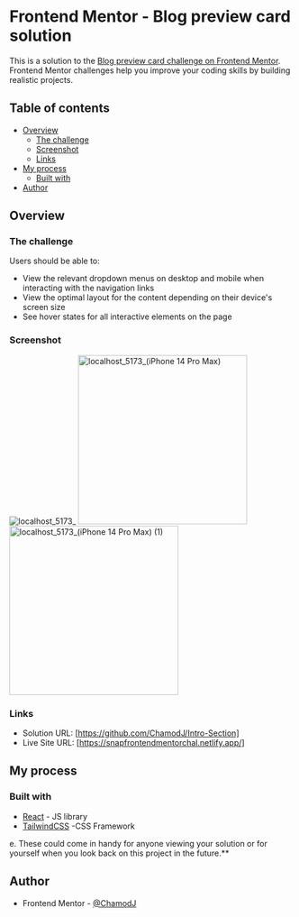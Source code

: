 # Frontend Mentor - Blog preview card solution

This is a solution to the [Blog preview card challenge on Frontend Mentor](https://www.frontendmentor.io/challenges/blog-preview-card-ckPaj01IcS). Frontend Mentor challenges help you improve your coding skills by building realistic projects. 

## Table of contents

- [Overview](#overview)
  - [The challenge](#the-challenge)
  - [Screenshot](#screenshot)
  - [Links](#links)
- [My process](#my-process)
  - [Built with](#built-with)
- [Author](#author)

## Overview

### The challenge

Users should be able to:

- View the relevant dropdown menus on desktop and mobile when interacting with the navigation links
- View the optimal layout for the content depending on their device's screen size
- See hover states for all interactive elements on the page

### Screenshot

<img src="https://github.com/ChamodJ/Intro-Section/assets/121800679/22d91f6a-925d-496b-8ca1-56311b811596" alt="localhost_5173_" />

<img src="https://github.com/ChamodJ/Intro-Section/assets/121800679/a24ef5a9-606d-4fe2-b221-a40e3db5c57e" alt="localhost_5173_(iPhone 14 Pro Max)" width="300" />

<img src="https://github.com/ChamodJ/Intro-Section/assets/121800679/1ce07eb3-a067-4bdc-8642-f9d539750bdc" alt="localhost_5173_(iPhone 14 Pro Max) (1)" width="300" />

### Links

- Solution URL: [https://github.com/ChamodJ/Intro-Section]
- Live Site URL: [https://snapfrontendmentorchal.netlify.app/]

## My process

### Built with

- [React](https://reactjs.org/) - JS library
- [TailwindCSS](https://tailwindcss.com/) -CSS Framework

e. These could come in handy for anyone viewing your solution or for yourself when you look back on this project in the future.**

## Author
- Frontend Mentor - [@ChamodJ](https://www.frontendmentor.io/profile/ChamodJ)
